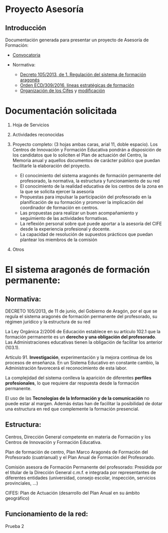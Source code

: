 # Proyecto Asesoría

## Introducción

Documentación generada para presentar un proyecto de Asesoría de Formación:

- [Convocatoria](http://www.boa.aragon.es/cgi-bin/EBOA/BRSCGI?CMD=VEROBJ&MLKOB=943630302828)

- Normativa:
    * [Decreto 105/2013, de 1. Regulación del sistema de formación aragonés](http://www.boa.aragon.es/cgi-bin/EBOA/BRSCGI?CMD=VEROBJ&MLKOB=740020785757)
    * [Orden ECD/309/2016, líneas estratégicas de formación](http://www.boa.aragon.es/cgi-bin/EBOA/BRSCGI?CMD=VEROBJ&MLKOB=903092365555)
    * [Organización de los Cifes](http://www.educaragon.org/Files/Files/UserFiles/File/Formacion%20profesorado/publicar_Orden_Funcionamiento_CIFES.pdf) y [modificación](http://www.educaragon.org/FILES/Orden_Modificada_Organizaciony%20Funcionamiento_CIFEs.pdf)


# Documentación solicitada

1. Hoja de Servicios
1. Actividades reconocidas
1. Proyecto completo: (3 hojas ambas caras, arial 11, doble espacio). Los Centros de Innovación y Formación Educativa pondrán a disposición de los candidatos que lo soliciten el Plan de actuación del Centro, la Memoria anual y aquellos documentos de carácter público que puedan facilitarle la elaboración del proyecto.

   - El conocimiento del sistema aragonés de formación permanente del profesorado, la
normativa, la estructura y funcionamiento de su red
   - El conocimiento de la realidad educativa de los centros de la zona en la que se solicita
ejercer la asesoría
   - Propuestas para impulsar la participación del profesorado en la planificación de su formación
y promover la implicación del coordinador de formación en centros.
   - Las propuestas para realizar un buen acompañamiento y seguimiento de las actividades
formativas.
   - La reflexión personal sobre qué puede aportar a la asesoría del CIFE desde la experiencia
profesional y docente.
   - La capacidad de resolución de supuestos prácticos que puedan plantear los miembros
de la comisión

1. Otros

# El sistema aragonés de formación permanente:

## Normativa: 
DECRETO 105/2013, de 11 de junio, del Gobierno de Aragón, por el que se regula el sistema aragonés de formación permanente del profesorado, su régimen jurídico y la estructura de su red

La Ley Orgánica 2/2006 de Educación establece en su artículo 102.1 que la formación permanente es un **derecho y una obligación del profesorado**. Las Administraciones educativas tienen la obligación de facilitar los anterior (103.1).

Artículo 91. **Investigación**, experimentación y la mejora continua de los procesos de enseñanza. En un Sistema Educativo en constante cambio, la Administración favorecerá el reconocimiento de esta labor.

La complejidad del sistema conlleva la aparición de diferentes **perfiles profesionales**, lo que requiere dar respuesta desde la formación permanente.

El uso de las **Tecnologías de la Información y de la comunicación** no puede estar al margen. Además éstas han de facilitar la posibilidad de dotar una estructura en red que complemente la formación presencial.



## Estructura:

Centros, Dirección General competente en materia de Formación y los Centros de Innovación y Formación Educativa.

Plan de formación de centro, Plan Marco Aragonés de Formación del Profesorado (cuatrianual) y el Plan Anual de Formación del Profesorado.

Comisión asesora de Formación Permanente del profesorado: Presidida por el titular de la Dirección General c.m.f. e integrada por representantes de diferentes entidades (universidad, consejo escolar, inspección, servicios provinciales, ...)

CIFES: Plan de Actuación (desarrollo del Plan Anual en su ámbito geográfico)

## Funcionamiento de la red:
 
 
 Prueba 2

